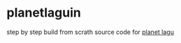 # planetlaguin
step by step build from scrath source code for <a href="planetlaguin.info">planet lagu</a> 

